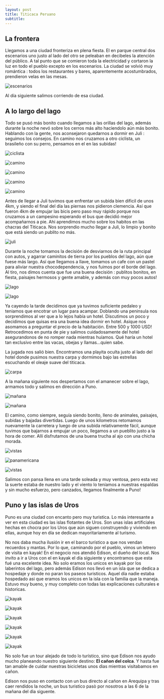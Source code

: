 ```yaml
---
layout: post
title: Titicaca Peruano
subtitle: 
---
```


## La frontera

Llegamos a una ciudad fronteriza en plena fiesta. El en parque central dos escenarios uno justo al lado del otro se peleaban en decibeles la atención del público. A tal punto que se comieron toda la electricidad y cortaron la luz en todo el pueblo excepto en los escenarios. La ciudad se volvió muy romántica : todos los restaurantes y bares, aparentemente acostumbrados, prendieron velas en las mesas. 

![escenarios](https://lh3.googleusercontent.com/XVrEeVXQEAcq0-h-ItjfoL70MLjoBoSfvR_vzhDyYjpCViSEOCXLE7hMy4e9l5YCAicarccBvXJY9zzWs5uQi9HW1020Ii5Uqc1W0YHbaD2waSQu9RXAfPZwo6R8ay1wcR9YiDndgloBw1wm7Llaik24_CWx2AwyLK40W-homrxRajWmS1-rSY8qdMaWTIn9fuydbov60XkSO3MAuKPnPEGzHMeSO8q6B-fPqgMLj21KLKubd0VvkU82C07vKwE8CRLqRg4LAKn8cNcfsoF972piIa7D8KhQ7bgaUE7RnYOCFMLX4gzQ7K8qm5parzzvwT3EpWCxlJ9d6r7xD_h_6x-5e32RgU9p1f5IzyZJ0uUxXQWJEA_7AgO2Ra_fFyuW_CtJ_nZlaFxHzlp1xgK-zt2pgpCDWzhCW40dBBh37V4XKcLY6nbM-rTKgBOjhUmS-hoB6sktxkTBtgJkvVyJG9aTh2s-v3ki236MQbqLUAX90yfY0V60rkN3yoMMzyWMwBKyO7pRT-jwbRUYWeR2FQA0a1sXkhlm79WWDOTmI141opTGPG6fSA7R3lXBMqjWbImHUr4LeSsJ62ZC1NXox2vjigTItj-ef9VHVN7TGVsubmwqMu11_E2bQBtd36ULFXyPdm1paGk3aJxkZK8whN-Ty1eCppZNp-_e=w1215-h684-no)

Al día siguiente salimos corriendo de esa ciudad. 


## A lo largo del lago

Todo se pusó más bonito cuando llegamos a las orillas del lago, además durante la noche nevó sobre los cerros más alto haciendolo aún más bonito. Hablando con la gente, nos aconsejaron quedarnos a dormir en Juli : seguimos los consejos. En camino nos cruzamos a otro ciclista, un brasileño con su perro, pensamos en el en las subidas!

![ciclista](https://lh3.googleusercontent.com/lb1eDb6d5uS6I74Y8iStr8ju9cxLcQGhP7v4KkKqigRfMv57OGKrmIUb7iNgGYlkrnwDpJIPgYl7F63rQnO8ucO3iFKMpBp30G6t8Fb65CaVa3PfGXA3PaMMvlJ7o-dw04KjrKtkRkQ9mHnAU6JhIFzCmEtuHIsKI0VI445IdRo62ovJTDRz0515i7ly0HNv--rsAnWH8RY5HiP7caR2sc8hLjH9sL_M-1_xVlPUfeNqi984IPT12xtPL4WsUeJDpIXCN6jWINdCAACQzZ-BeI2Lxa3KRHYl9TIXJVvcSzQEy5XK1Diqsb1YRCFROTDsih6RkojQRbuoLE8dA7a2nUjZ3Nm4hMQa2SRF8fceA6Gsp1BnBU-qUViKF4NKcsamQMFirTxSF4m9Zuk9L0xJ2bxNh6PnaJ9lXbNI-aiAwvnKqVa0Eek0KwSk8yuRW0-bYc7LerX3WTM0dLDhLiN_tqxMSyOjmWnWcPUH5ClmXxTY0x5-NjdLL_FLwt2r2ZQHfdPY-1_A8KwdUSRbsiqL9L7288PQ07AUwLk3AswEKiYSM-h3rPACAmT4wjQmiQwQmCy81KbYUw9HKc9YJuNY7bqtCcGqwlwUsbsFmfJiy9ViRCcHW0QWU5SKcavnkOtpY6YF_2MIMaGSxoI5NC4IPJwLTuhHgC2-CZhk=w1215-h684-no)

![camino](https://lh3.googleusercontent.com/pNjPisKUMot1CnmcZAAw9RTNbE2zVRHc8Nvrww_hriFLsFF5IxiaAnheDN8hGABG1uBDO_tL6KTBk4D0gXcfZ2itCQO9A44_dUphWGSlqZ0ZmXKJwlbyH0eq5DMQ-xa66tJGkYNHNM_Aior9HN2QP8REBjRrq6yY6jTzSEhHT-wDOkRYFAi7WOSDcxV6ocnL_S7hPY_yQruf_pb2EeS9ejeA96vJt2ReJbmtxQOxKos70an6A0gyebxMy2AsrkVH0mRzPsv2JuOhkzZRz6s_D2Fjf1wuXFr9ZToZxz8rsWJuSHwGfnTVHYkf1aNNoxPM9I4UXNlFNKtl_GahmdRMTk9vhRd67Wryp4_ZKgZNC90QNZFOlXgGJuJdooTgrH0bsv3XYi6u7-ityU3c2echk9lFZ-jQ4bD3m2hDFBgrZrm7YpCUy6wPj_zeDZrRDR-eaWAKhdL8vPdJFFlnLlzM921yrqysQn5JlAo19UL1QvMS4wVuUyuAO-SL4BTWNR0MUVzaOjNDwrGKWsLwo3PPCSVzd50sr_W049Cj85Qazc0e3UzsIP1bC8iFeCI0PRLbPXqhfQP-6wL7PWOQPrYRT4PnpoCxjSAYV2Ql-46kF8qIYEO-t1HQ48uVivJH9XRzPE2JcelgN3yhVusu9kL-UEIg0jwlM89sSwPP=w947-h710-no)

![camino](https://lh3.googleusercontent.com/YjSuz2pbj3GVq2KcQKaM1XMKqpK5THHUprrgK9-3YH-0-hnGvtTmYEKPVpA_WVvnEB4kmQI2DjkZqUHUQg-a587q4LhSEQseuGuNqhIJz8L3_-sj8oSdY5q2R9Xk95X6EXeAck6mctuXz2cn3T9AA1chWHf4vVougQvICQZy3FDqoSiYryb-f2lrUqDy2edwNOjb4Pw-vtN8MKSCE7tpSJ7nY9DY0fGvDDsrX2L1t99lHpdYxNdpKQ0mXSaK3wD-rvsaksRRW0sCh-t6MJ6EUj5t3DAVM64JQvvLkM_h9boN5dJlcHu0QzXDhrW7gGl5sdT2ccCprS0i7ScHnqc-SwoYQaWaQpUY8qSdJSXTffNfnY6tpNAn_GaqHaejX7aMWG38eLNpVu2lZLTLPYGtYH1LnVEYT_ZXAOTpviCmvVH3GhwsPKVH_CrsxbVhEewQNrYWVsvRekHAIzLJlN2bhMwmbDnOX7wkAbai6uEcxL6o81HKi5mzMaKKgfoU1dtD5PSALsLI26tFfGeUhddIjXlNjlaC_svaFmjt8uCH9e7anagWPAZpPY_Sc872BySwyTeCp4O4yujjP3IMSVkoaNZ_tm3V80bd4QzSVlWKZsAclbxo4cPT_a1n_YvCvF1Zcn97PaUH-dvMaPnX-Dii0Q98e6e5MH-Yj0Gt=w947-h710-no)

![camino](https://lh3.googleusercontent.com/qBAo6fV4TZlsiYLGvVWQHL_MhtEiS6mf3NrHlW8gUYtPphrhsnIlsqOX2MJ4vq6rdBD-sZst4aoTl7Sz6Zn7tageo2qWXZned2hfxX13GUPlzm3ch_npvAf5noO9xVjJXLc9XozOLAEi0w8fsbvCtO74IJujnThQr9iGAD3WoUKQzgT-9b6Zzh-pUQv9jHSnN1dfRhQvIhycqaG_aOlCXmNdqCx-H0IIhH7YiWM5yXGQrQ7nDgP8dC4f8eRWyR0ahsHKHFws2u9fdCg3RYUpEWYvrg9JtZj9bIEI8VCTsAcWGhUy2AaSxqdnKkFxKYOSaDBM4lioIArmxfASvfVgl764sYrmFBbA7lV1lGTI8vSpJz4KC7PboL2qI19x6y6f19hyE4al92GVjpYSsN-i3q1rBHQt5hxCASXkIHee0toVZus0EkPxLUpVlxW4cvJX7czHP8BBRlmv17shFCcylhdN_PP4lxLpogyvsD__V00Z_SbWG9l40zHzxR7zQ8kQjua54TM1grCPQgqO-q5KhGi8OhrKqbJiS_bahRLL4JDA3XN0I7c438kvkvYEek716PEr8GhPSBFwjmouIVDdn8mZxfcLZK-UMQnSt2PFC0eQLtN8amo5KtdK2gF0hwvy0wQdikI2KRczt4z-34jRFNeDg3bxgm_y5m3A=w1215-h684-no)

![camino](https://lh3.googleusercontent.com/eweadNeJJt3FcnhLYDQSF6PzXveWOeUW3f3fM3uV-_xjfDTL_iYliFCWqY9H9v0ZjTrVpsDWYJMXqinyBPZlN0ldt3bt01k1X28_8ACZ6JFnvZySzTcW6ny6QZ7HuK2FAoPc_q5nwcDQ84oPBcVKHTC_sImHlqWKimRfwGY5TwVcR8GM9mffvubPQUak9IKFTxxxtxchzRIj1r-BWebVPgpS-9I6vGHl8cp9yV7HxMMeLvPbAptSXuHKfn3mJuCNTvLO-OwidRrAi_bflNesXrHVB9j1zP9_7GqKNKD54anH_18dZ-aYg1XUY4p26xt0itgt4IzkcCXYCMEub8lzZ3aA5l4xLHJcKeCRO0MP0kWnkIsCIsLfnJtiC0MVBMY9_c_vpzzPfwCMBvYx2kAqn8UF286VjGJ-6M3fZLmArQfQTEMerdvDZL1PdneYbDrjQn690vX-lJzlP8eAj87c5HyIxSS-j-caEGxD4ajMOWBpRzCybRfzHxRawz2Y_kas_eigBwS1jig1Ac1lRIZJh681mONFehK90dMgnjlrJTDWZiDAzpa3rauvF21YKK5ncxAvnM-sKqjoPgLvS0WOIvHatiO_SS81cPl5CDLUD9sAkEOXzn_KQqU7-EMPh4kdheLIQAOqz9EgVhwgHhnwqXhBNkVl39bXpUZ3=w1215-h684-no)

Antes de llegar a Juli tuvimos que enfrentar un subida bien dificil de unos 4km, y siendo el final del día las piernas nos pidieron clemencia. Así que fueron 4km de empujar las bicis pero paso muy rápido porque nos cruzamos a un campesino esperando el bus que decidió mejor acompañarnos a pie. Ahi aprendimos mucho sobre los habitos en las chacras del Titicaca.
Nos sorprendio mucho llegar a Juli, lo limpio y bonito que está siendo un publito no más.

![juli](https://lh3.googleusercontent.com/dg6oaNF9j79ByysXo16RdKxXfFIMUvHQSPXsZOKzzffcOwbFfT4bsVmQDGB-Ht78FeQn4hstx1HouRQRAtr-rndc5qeV7N1CDPg7vlJTfspKeo1R40fpLEYxECXzN97cUfGTtHxrw8UBS7AJcAuj466st7HufrgHgjxhD8prW6aB-tZWZR9wqmx0UzOx3apvRgGaVNs0QYbH8ZaiZZD_96ELCJuGDsot7Yj9s4BaPyx4VtFSi51XoXNTI_M_qMjCQokiEnZxcbqd9WEQt_NnzNO00y8m0ga2UaisGYeToKCud1zCSiNOtMTlbt90T_uz_Ho39f6PbRARmMxsY2XSwOcRt0_U7RxE78m0Zg5A1duTJGxg5XEREcCVxYR0sFU2eVHAb460lwceN4i2dmAgdlNcIorTNhA2OiWZ3LIRqsvkVYFi5YM-62ZhDvAKGcuO47g2anE1EF8i7PEcrk0Tr2Eg9cPi1Na_QjsXXXZfqFBOXa3t6l4Abz62lTpTAA2ZK8v_PVZLweS58Bgw8oZbQg5CAIUXZ0uvJULyvfAKObRkLeiKg2FJyOTdWrxPmB-D1hNiXGfB5Hh8aOB071BHHcpa_ApOHxtA0PVe-V2bp57G2FB3RCwzGLRrtqEJNCCxuIMA_82xGsnh-rEgodZlo5GIwQXQ2iU6csXn=w947-h710-no)

Durante la noche tomamos la decisión de desviarnos de la ruta principal con autos, y agarrar caminitos de tierra por los pueblos del lago, aún que fuese más largo. Así que llegamos a Ilave, tomamos un cafe con un pastel para aliviar nuestra chocodependencia, y nos fuimos por el borde del lago. Al tiro, nos dimos cuenta que fue una buena decisión : publitos bonitos, en fiesta, paisajes hermosos y gente amable, y además con muy pocos autos!

![lago](https://lh3.googleusercontent.com/xhosB244xGMqhXxAtILsgjTZ_3dDjq05kBVA1UCU7jescAnOFPNa5m1qGmQvUQuiQm6Y5SSNJJ8kEWDgZfbxbxTQWJRTz8WUjwNqEs-X31teN6sguKWfOnnlbbcRUq0_ICnkvNt2PFHKErkEywcOvsfT1z4PFnO5FNSyVk7hwqcfaR3Tml4DEYFQfRSYCTHWF5ovAJNbtCncEh1AuhBGTgWh5n1TBGKUnUt4fbcqsjPB9iQmEfhJOiuWzyq5cHa_-Y7BlfKt7ibQdJHMQkwfCc5m3fp2l9SZomHts9sM6D_Cq5Os4poMgFVhiqMOIUq7VRc6oW3SbLU2Oy17Dt2BipAIdLS6KXY2Nd71riMwAkK9E2LLKURU9MGn2_TrCsnHt44DXtaOW37lf0YKu3-DfbwjgDlJbDONTbztMtejdzIt1lxmetrBTH5SzUlGR0GwI6buQJsAvrI5Txy_9GgPXuA66as03XiQzcqPmPamHTi3h2vw-E0-F0AJ__qOK87t4t236r_CB107tQvEX-MFp-HVZqfPfxltZERz8z2OCXJABEuMkp9-4wSuSyjKk9VAlaxxHoI9seyDWqTHxy8JLK1QDhEdG3LK4IOp1wDC_j2vfcTHxGFeJRcDTp1KtvjdfrW6napyC1I_aUdUjg22EJEWHVeV8jTK0yGm=w1215-h684-no)

![lago](https://lh3.googleusercontent.com/Cvf8UdGcjqp36M4MPJEWDsFi4zo9v1OQHV5xxRwJrdyuc-MmoKYiMhMIQm2AF4oZxyj4FJ3iT1va9mCyrTZy84vXfDuP5atf9114Oevwf7L_R4xr8Gp4DNcPkRrdjhVWr2dzlh1ec-gGLqBeOKo5OsZBe1IO-eh9ejEihgDZ1DeFZVzFXTRxLMe9ptKa1Qb6jIWmj8IOW4kG7LPb7mCBUe08LOY_YqaKJbxj3hf9jo-tol-GK9inZT7BWkpOO9UDX1zu7S9tYwOCfZ5HqEEEje27rGdAs-QNwJ0JPCIbdFkC5Jdkcfgiw6cSeFM_d8Ma62YlSdeVSWHdlxfSqE6_O4MVvliVewI39a1SA9XRQbBoKNmRN8wX5kEkE8bIIwwd47rg3BwMalXELLCL6LVlwi0H2kf9Wfp2x_jkMVk7a7GJJMfOEReF1z6pnEXQQXnC4nCQpXTKENG-ZLwrul3hDH5mTiA8AC8TPEmhYjP6d6XWA4AIflwTVNodsN6HGaAzEhDeO6IuwDWaSnyD428RNrT-wAW6XrAo8LboEmeSpSRKviaWghNl14h9Z4vxBoLZpaQOWaMqsj2KHCwAiPr7CWD9DYaV70Amadf4jdVJpIfuJCq9Jn0h2VEhL2yAMz2LDTEl1yB5vFHDuoiBHrlWLiIyA4X_V_qohRHW=w581-h327-no)

Ya cayendo la tarde decidimos que ya tuvimos suficiente pedaleo y teniamos que encotrar un lugar para acampar. Doblando una peninsula nos sorprendimos al ver que a lo lejos había un hotel. Discutimos un poco y decidimos que quisas era una buena idea dormir en hotel. Asique nos asomamos a preguntar el precio de la habitación. Entre 500 y 1000 USD! Retrocedimos en punta de pie y salimos cuidadosamente del hotel asegurandonos de no romper nada mientras huíamos. Qué haría un hotel tan exclusivo entre las vacas, obejas y llamas...quien sabe.

La jugada nos salió bien. Encontramos una playita oculta justo al lado del hotel donde pusimos nuestra carpa y dormimos bajo las estrellas escuchando el oleaje suave del titicaca.

![carpa](https://lh3.googleusercontent.com/46e_M-N5za6FFnPfhOA-mAekaqv4Zs87AtI7UVzGtA0MXwbUiRYdbB_phuMnOYkNEPiwZRYDVKhrnrnqRPF8SM5Xg6bqXuL-rqOutVltTM1OuaNVj2q2kxtvdEdq0Od6DoI3ER6fmAdVEh26Lw9oGqkXnTRvg6igfdox0IxzSu0FAhBJFysN2tgHOOFtMjfVXmPcxqK7CxS62wabgWbJG8b4R7a8E4BgSeRcRh9e2lryVtZ9i2yai6EjO45FqHPKWVk0rLJF2IpT7bKHeLl4p89qrCYG8H8QuSjCm5pmBGyIXmT2w9sSCkjSt2G_x7sMdPsSzZjxOMuk_0nmPda6Wnfy7MO-hhY-VGZ-aIrt7z-4nmBSv7VoXbzucCSdyU3fVpnIPDHc_eAglti2e64RX6Vo9SsfbTVha0J4pPb4-SAO2hmRbMT8_uPLngniUmtBCGrjGNZJGbgnw85ff1TiTFzcU6PigQP0IufcHhS-fkRC1r3TbnSdstihM_gqZZo59FMDm0OT9IpWmvCldozXQ3HyWGqbFUqHedHbs2NLij_7h7XHZh6O-9qeM8RAY2h2CGw5xsQ60bNhNQd39sxK8OU3TwdwCwzEGJPvtRzzYlg99nWSIi8xYrTyZyo90n39pY90pmaildzkxo2Vxjqsyi5SZ2jLxVPDAR5E=w1215-h330-no)

A la mañana siguiente nos despertamos con el amanecer sobre el lago, armamos todo y salimos en dirección a Puno. 

![mañana](https://lh3.googleusercontent.com/7hGabWdRQghyH1DZZCJcu6xJksNwwydOXcPeg_a2zasEhbc8E2oRe2gfu2BC5GOqbaTe3oo-TT_XLngoPAju0Pkn83DB0MIZ9DciXquUrbUV8ykJy03o7-8jIKpXGF1E8TSCZw2baWtumgvldv6yGi6qw6OeitNydWqMJo3iIUXovvoep03a2-ovusECTSUptX5ZO_g8wnnLDiWWbM3GTJspABWhYBqzGxpKYk04EHf-9Hb3KR5sCAmX8FBxdDXu07pXpGeQkYobpPeRRNyAoovFaxTXXjjWKXXIsZ6cbKKhn2k9laE-PWM55mXyBGRf1l45IounzD8iZXl_yGaoUWou4k-66sRBVYc4hA1NBFgl45bmkZh5ROdY8pZd3HUKzUyF4wvAhvJ19_XEGYNfmF8UKHxXsz_c4o2BY1VlSfXbSR_v-mB90oqL_Sy8c2LmH0lb3afPn1mnIgwrklvusd_uobDT367g3CUD9TQVWckOX7Msri_K_pTPjUfH9f_zVA4gTPH_d5eT0e8h2r933GmzibUPO7W4-Edu8HLiLVjPqI-iYlfDUr93AKNtSgAn5ZUjz3WlF8IuV17bzRm3chTfbo2vimbAVbQWtu8hb2iDbYRfgJNVrPy7-djOTM32_V3K5zfbXduoBEYWzY4TFcXZFaAuYhjYZg10=w947-h710-no)

![mañana](https://lh3.googleusercontent.com/w7rGZiqoPKBqpDTM2qEHAFEkQL7uQaFXBpxyZfxRvciZ38oLwCdYw-VvQlJDSOIna0Tpzz_D5R-xZXjH7ihfCv3Vpt8ZQ4jNRjC1_XsnWjk_elsgX-StXIYTroXW-tYTuDIhLHD0qF_pEfyWqnotw3cVfjqZs06yKhjWrsq90rwYi-gudrlGFS-6YoerQuNiTqFM9g_6WlyfduPO8M-ULVVCvyYsohI58jz-3kjXEPmLp-wlw-mzjPCC7ZJ8BT8z4Fhtvh8xStdn08ikBwKSO0Izq8WpnjNLhx5oVHn3H2rffMSNKMS01qI2ZpqPXxuoN4So3Ab6TsZsHbl-Jc6i-4s_p3tdK306ZOd0m2YKwCG8Yd-LGoaLXgfcWUeLw5IuHCJ30Q8VZeakWVdP7INAiBs9-euUgaI77oQMRaBFROrSqpD5Ww2incDh2YaqxZmm_toMdG_8XLJdln8BqzqOTjvMMfGRVVyUBQVVxWwcZ_dAvgjp1bOU1KwOf-ZzmstXui1w2hETOlM7yDv66Zz-Qn-Lv1cPqPDoD58WW7LWg1Qm13Okeyc_nV2ChCf9czPz9lY6hHEg3mZYD7PjpVgSbGbG1tRcmulxV_89VcUOrQZ7uM247KSczdpg80HQr3vkOu6DfRct_unkTBAScaQOcg2Lsp5xBgkA0plP=w1215-h684-no)

El camino, como siempre, seguía siendo bonito, lleno de animales, paisajes, subidas y bajadas divertidas. Luego de unos kilometros retomamos nuevamente la carretera y luego de una subida relativamente fácil, aunque tuvimos que bajarnos a empujar un poco, llegamos a un pueblito justo a la hora de comer. Allí disfrutamos de una buena trucha al ajo con una chicha morada. 

![vistas](https://lh3.googleusercontent.com/FyyNceWKHTQ24iAWiKTm0G_igQcEPpiHlfUC3qC7wJR3leZnCqiPNoHtU1poFu-Y6zG3WRFBEW5sjgESh4GROJtDeyv5F3qXclWhtdmM-VUmqdXygsFAuK-Gf40I27uUev1wurgk_bhkBtx8v1xgS4nM8acmIRQmytIk6PkKQJAuzYpckfP4a_LJlNyaBQanFqbuZ1R0Qf5kBGbtl0dbZh8eKsthgn1n-fECZNhQvED7bYJAJ2erI2hzUJZeYRV3fofiOPVL2scMVfHX8L6y6gXmsS66epFRJydgYn4HLwWvRETDwttuOpSt84IOqmVjYpO5KCLBWxzhENhvNHDzKURrhv2zQOvCMz_03fXfV1XlWd0uanpqZOc_nlqKf_ccjT2jB9Pr9Z8m4S4IUwe7eXs50h5r1Zq6eOVFtgruwK95oW3k3ykOoHALD1UmwYGoPa0VIJVfPn7jnO2id17mYNsEs6l_yq5nyvAiGbq_ZUR8sCbfq_nzPiR2oThxz-y2zwkrVQFGvrNsvt_BPPszBdZTv9mmtXlwb5H5yZ9ZhittX2x-I6t0szIst9au51kDuOijpEwX0DFUtBVAAUETmFWS6H-XK5k1bvHOqtzqeFOdLHu31NT06u8NOxnDHHB_U94k3UT_TM_eIe3HLjbye5ZGRN2YcEomu7P3=w582-h327-no)

![panamericana](https://lh3.googleusercontent.com/Xm7l7sHvWaOthqAnsd2Ph9-4M7riaqpogacTjlng7TVuB4pOFqt5smxmmJ7bC9g3ue-Sefy4YNTIyVM8P6KgJvyN6A4LvXARP3R8Ub_nCcLA8jKO5mOieuiV7alr2C1iR27OFlIT-_VopS2UMGBjrqU__1jIuJPm5uWKZqi6LsSSViKMfadfDVsnhcRlqFB4ST6sankCNVgF92c6ZBXi98KEVGevewOjcpsEwJA7XUs8EyfLn7I3alu1l2KjJOeC6Yf2887UYdHY-LEDHjUGYEsGRNDEOvuge9fXtacHx7e33hzo6Y5EnjmkfAQ8hncGIoTci62n3WfVQG5gsOY7iTqIfeTYORULYUgHTKFI8SLskd9VKLd6lFI4Cc7D6lILaRCA66SjOKRN8efmiq6zYChMjzPv9xHj6sjzlm_gnM4X4eM7sEPAPrMs2X3ORe6gRoLdCAl9mau0HQqP9V3df9jaosgrgmxAb7FWARoN1R8SiuS_QyvR0wVvSMAuql1xrMqQeDVRZu3w7bHq1EdKwzjSPqpO9yfX9ld5P1EiLbR1SAyjszgj_Dh_6Ed_zh2S2aQdbIYcIDRmjati0g_BGjJkrVWIOtn1b-aags3rgcVjjbWvc5V_obYKjEMmChGYkjalW9I_nl9eudIir7v37EN_FgIgR3gXEslv=w1215-h684-no)

![vistas](https://lh3.googleusercontent.com/75zogpegSFPIrCKcCKY9qlMwBYOB9dRZBJ5i26xE3Ovkl6Cs2gCQQaQ-xh9RFxR92hNVfWqbEgZGexMunMBc5QAOUR8k_91ipjDZjplGaibplppQS3H1drIciEz8vhSepdc0aUoWS9l2XpS9S42bUGqIbqMqyVpAsiVza9LSfq0syM5aJmlSSh3j1lom1kAZDcqxAvASoXmXvjkwkfVz0bmSIbTwRPYKeUD-zBDT_tJHmjouNhbncRSYf_t8HFPmJB2XM47ZmavzJc-6HXxMqQaUcwAm1zizvs1rPOknTJuTIOyJo5UN4cvO-oPUEyUm_ivzRTSPtH6fcrJNecnT-POQSLxeZnE1lByV0szc37WQ8yfcj3q5TleakxXSV7QIieojzehL1MfaOZeABw-JsoP2-DSKlPM7p_Z9vbHKK1NQROjCEeHlM489LslkDGEp0qCFMo0TqZwovJ29r_Zm1I5nm2y60PlcB0VS2XEePCPxuv1buPgHJt2t05nvcc_lWVyjzeKObsXvWk_wvHlcmXrq2kgERe4GjIgw0ekWksLJUvMmJ_-b8ci-FNzaiFz0WwTgIW51knB42e_NnyIjy42_eUds7rI4AD5weXpfkoX8K4PijzEWQ43-D9RITdWof2nrerb1QC9stGtt5vh5ORZ8wadqYe-dOvjt=w947-h710-no)

Salimos con pansa llena en una tarde soleada y muy ventosa, pero esta vez la suerte estaba de nuestro lado y el viento lo teníamos a nuestras espaldas y sin mucho esfuerzo, pero canzados, llegamos finalmente a Puno!

## Puno y las islas de Uros

Puno es una ciudad con encanto pero muy turistica. Lo más interesante a ver en esta ciudad es las islas flotantes de Uros. Son unas islas artificiales hechas en chocra por los Uros que aún siguen construyendo y viviendo en ellas, aunque hoy en día se dedican mayoritariamente al turismo. 

No nos daba mucha ilusión ir en el barco turístico a que nos vendan recuerdos y mantas. Por lo que, caminando por el pueblo, vimos un letrero de visita en kayak! En el negocio nos atendió Edison, el dueño del local. Nos invito a ir a Uros con el en kayak el día siguiente y encontramos que esta fué una excelente idea. No solo eramos los unicos en kayak por los laberintos del lago, pero además Edison nos llevó en un isla que se dedica a hospedaje y donde no paran los paseos turisticos. Aquel día nadie estaba hospedado asi que eramos los unicos en la isla con la familia que la maneja. Estuvo muy bueno, y muy completo con todas las explicaciones culturales e historicas.

![kayak](https://lh3.googleusercontent.com/ejOh_4K239qJ8zkaRhMu9mUnCby7uGcfyXXKNmlxeeUFBUxShsiRGwOB1nlWwGTPVioEil1LWjJ01NRWYMAb7trqJDOXKjmfKza-DqjFTH-3-zuziovF-jQ_SO9K8B9zj8IEuXkYFZvkKmggevM1pCJEp4GjrtA_BdUgzbkrAzNBYIusof68d1lLD3z69ohA5rk73KLcXsJrN7WP0abM1-LoDsjUBVurLKDxqaffesQv2J-YPSlC08HXdutEuDCb5qoK_NMRVAs7KqQ3E4mOSr0F2lG8i07GOI39o1TppD4bgaFB-m8Ph6PRKe5bVortKi_srz3DBSQto_80-t6wGziQMPncs8Gu-qNlrmV2fad36v7nxXwWISk_sXq4c_rRDyYdEOMN9UaY5-8kn08dfHPOgLXkiiHHxD-rfj_UGbvN53PM3-oldYNJcmvxK2TF2xrm2q6K-aEtR8RQzWcWXlPoxfVMydK-6Ruehwx_NWIu9jcXtFWqe5QT1NS0utmODu6M-TVrzDonxWz4tTDWRGvZfR_lA1d6y2uuobZEPySZOrb_im0mrNkpiTAChzlYRuAbAe2RZ3DB-luwn_Da_vVadrzXkdRR8WJscwkjCs2-zZw6tH_JQmtSmF_fQ-PgMK3aWShGFNRQpJo2p4mnSjFwAmJ3GfV2uMCO=w499-h374-no)

![kayak](https://lh3.googleusercontent.com/kSDzq3KoPL-MnN29yaY2JSRHm74dRplOEMRFE4Z7V0bN4ytJ2Ha30oKYDxFmJDNQ78-r-_0iQBf2uLhvwYY9hGWd4tF1G2Ca4xRVjZo2uM4ShEBudaZ2kuXg6lP4cUvE43nZKQg6b9O0BX2YRaBiWCCJsvLJ17nhNlvUg5F5PSIXO-8OhOO8gkjbMZUOyKuEawu1fCH5G9i2R19mgn6KBBNZjGQrF-KkfcfflqVlVTvRhzjBe422qnjTLiCltdtcaKJ4HIu7IjM07M0YdyOkz6maWD8SpoI9nz9iCOU7ZToYax_JpmaKA7Pbe2wEWdMOC3yHjpT6TFrUlA5ktRq481oUdnO5hjDU9iOlJC_dorUip2f5GsDbvvy7Hw5094YHKILdYtsecFQzgH-HhXONWPLvsGfC5J6z_wS-IY_W5ZABMl8nsNO6BNPpN1Y8tYJUWF1icy6DPlqsdPamyZC-x6JE3iGtEJavBGbZdEkDoYKtPSf82rrNt4TSs71K-j_U5fq-g8-b-9074cp1MrvZdQ08vbyWHa7NfdCdW4zLs2cRh8nyUJzoD3OYN-w7B5S2prYgMQ67JF3rNZGDN3M_-OlzH_x-2iHqsuYAcSsUNbvB2XluwACIpShHTKN1joza5bDUR5Ty6tazMeJaOgdWGhNg4kkZSzagX00U=w947-h710-no)

![kayak](https://lh3.googleusercontent.com/fnicJt5cPXxr87cElErw4rCK__HWE-P_0Rc9bop37_dNvfVnudQdZQuATOaJ-dr6d9dmU5nEj3rAaSYch6OMJMYQa7bTlKb6DuvXPFrRCixrhVwqInvng6F-9lIWJKMo5_llYkCD7wvaxBMzoP0c_oyPrAlZQIBf56mUU6KnFpVLzEtjutqf7hVgx5On73Q8_ehdLvYaHXm8Oli6UEFbuA44q0DwREzBTNzStBX2o0i1Rcnx5DUW784OaAywmpYBvfMxpK6fc2_HTMxKAOxHwDjkvCzpByrnJuZR_fn9jhQ4Z8W2mCbBkS7Cwl1-pZLhqqUb5sN-0_74Inre7pB76vk3JWXSrHOKQjvNc9-ju7e8qHOg92erJEzpb0Acbf9w2BLVKL_vVRODyzv9RTcVhn_aVkQA96X5Io-GSSHcRag5oEz3ZCGMe4e7nmYNL42fX8xfGLwm34SuOBu8wYyLee0pYQ9SHhSaV7iAxZ2V3Y_eT_EVqwh5L6QSCKCAMezsR9FP00hrYYhPWRWw7UnJqKVcn33O2NQWYkEz4tSY8tnmoPx4mQZOcoz_gJtOGnW3hJa7LgKJ5s8i1vjcXEqK6UhoGbALZP0kPn_-CfM8B0nnyFr3u035GpRgc_OUXO0J9vaqEao062ze3nCnJhlH60nvg7Rf7olt797I=w1215-h684-no)

![kayak](https://lh3.googleusercontent.com/1kCnvxsz1-oifXxPC2ZlfMyu0uzfmoUm3Qt7-T9L_WWqSHhD_UMpVnaVkbIT0XrPOO8eKMl3-cnoJaeMwTvwFDq8zFXy7CLL2Cxz5S9xxv_sRQlBztMVnR_tjOieeQHfu8DwsXATf1Ez7bD9mcF7s7ACU0E_a_g5Sha_n538TJeP8DRZCR5dwODtTEstLCHqe-QFVwhlkfoiPkeGVfr0uKl_zALgHhpRbQC6fdwrPqdAFKk6ownquaUzohluaYaY4_8EyhCIjlddszMb2ChY0NuO8uNImZzDBLUrIvAwFDBje9B2Vbg2_RJgaMK8ErfgKJxAwd-YMygjaeDISYWTJhmPRDrO1T0nLeZYi-dDUL7rQkO1r9p4OABEBMMy9VpdjNusoSeaS7pLi_CiX30C9SLSH3XGiHt12TBDlrc1aY8xKfJsqAk2IoQtphmqtffFhqy-1EHIIo9vF52v0mpg8XOStwXW4fzi-SLke-Ff746mJlt4I3xiGXPNWa1szze0n65Phpn2371WZEw5ExjnLL94CkMJvUAVGv6hK-VL6jXkkjGALr9c-eOSQGIKQSkLnjV60zsQwA1Qwp2emoEgfIjDxyYNvl0mL2C0AgLpheCvgUL2Bgs6USF7jU4bxiCLC5TWp_A4saLr8KPeiMxDcwJZnN2RWP60owp6=w499-h374-no)

![kayak](https://lh3.googleusercontent.com/uuqpN42TZc0QXSA2wwsLaK5yva9C-G5U07oMkCok7_1DDA5hdrEH9_x_zplNZdL5G-aT8UHc3bIOU7h2Fc1Tq9Npx_0UGyWGeWelnNLemjuru0N9XmCtmgrHagX3tRorXUE5EWLCnTLVs4CxZly_IfAtqpCcqrmYHNx003NwqrGCaHWxQ8Vw2cVjUcIGus4M2ESzGMkXyvbd2qOamvdu6p90JwQqg67NXX6DfNeLTCpPCMqGNWLlQbCj1w5InLyBlgy3MefZXNgmk66tMJ3zu3eNJYZw-FWae2DoTcYlGsbMRQGwJ16TNY3_BdTIltl258yceJ9NFfhWWq-u9sfY6Ag33rQe8q8yzwgFzPSiiYI0CxqWwyKsagbk6l1mhjIOQjXbGQht3MpR4X8IKjrBnfc5_e6sCXcYojtchbFIgzX3vOhvKhiN5ZbOmn3BksOKRGeDRdBJDYP0CpHqeM5fjJcZDKVx8vr-hzDhsoH7qTTSTQKikDc8u8gcA_9GyxqmJVBCWjwso4KOmDs23163IriW5GT_NkR9JXBVugIl0aducXcn-kCPOUsegaqF_Eglz9v2YteK3VXQeTceczySOqzkjxFIsgoj7HQ8Vg1c6EXtCLHSJ2gTM2uP3lwYbNd6UCGpp91vkDlBwQEcWa-wXpSVeYjEcbpbmRyP=w1215-h684-no)

![kayak](https://lh3.googleusercontent.com/zMFTIDMMwgdOSsWC5LPvnThuNJd_rokEY_Zz6Af6ibv_Z8PRomc5L1tqKalYRVr-mEIiQinHwyLVwQPYt2MGdgl5hzxllQ4XBhNHQ3OArVFRTRSEi2WQ7JNqtYDG-YaEtDfYAVUGMm0jNdEbTl6U1kZaJzRNA8Rw2HBUDjwpP1J-MA7jCqUII25eTaNWMxtaRTxqrZMe0uVWMXDLg8GdfuylKm_MEZ1O7fTt80dPOAMyK82GWSy8Ihn2KW25hNBQ0x-hrfM2qO8CtmwILhUNHK08QLAFwoMbppFLw5eMeLMFnF0vIfd1ZbBUZUGxONAVfF1qiDmk1iClm0GK-YB3VU3sUimqif22uDHK51PdUZ6APlxXARqy9wa6B6Y_schg9q2YXjYDXuhqdwR9gGg9dHwZJWy-C-MPRIbNKAMYdVKELzjZinIAPvoKr0HmQGIrAbjp8vQu4f1dgvuapRAUJMAIE1gKhFXp4rW8SAkQHFmsE9I6FgcSYqB4KL_kiDgk2-VHSyQ9GxgkG6f1JBG59BJHXe_Mf8Sg-KnCLtiVCcGc6gx-Bs3rFkBA7l-dFHOTAgqc4eF2aMZrO-6go1sl6H804aHeV057k2V6z59cSjuKZcJMHnTJ2E7VvitRM_Mp6YghIZZ0rOqXJ5fl5hyaujnxW73EM0yGbxyj=w1215-h684-no)


 No solo fue un tour alejado de todo lo turístico, sino que Edison nos ayudo mucho planeando nuestro siguiente destino: **El cañon del colca**. Y hasta fue tan amable de cuidar nuestras bicicletas unos dìas mientras visitabamos en cañon.

Edison nos puso en contacto con un bus directo al cañon en Arequipa y tras caer rendidos la noche, un bus turistico pasò por nosotros a las 6 de la mañana del dìa siguente.



